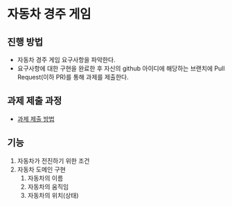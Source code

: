 # 자동차 경주 게임
## 진행 방법
* 자동차 경주 게임 요구사항을 파악한다.
* 요구사항에 대한 구현을 완료한 후 자신의 github 아이디에 해당하는 브랜치에 Pull Request(이하 PR)를 통해 과제를 제출한다.

## 과제 제출 과정
* [과제 제출 방법](https://github.com/next-step/nextstep-docs/tree/master/precourse)

## 기능
1. 자동차가 전진하기 위한 조건
2. 자동차 도메인 구현
   1. 자동차의 이름
   2. 자동차의 움직임
   3. 자동차의 위치(상태)